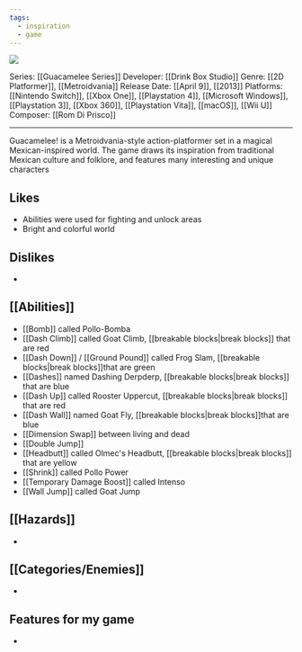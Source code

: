 ```yaml
---
tags:
  - inspiration
  - game
---
```

<img src="https://cdn2.steamgriddb.com/thumb/4248cd0c5a66d5d9f1976d87666537c0.jpg">

Series: [[Guacamelee Series]]
Developer: [[Drink Box Studio]]
Genre: [[2D Platformer]], [[Metroidvania]]
Release Date: [[April 9]], [[2013]]
Platforms: [[Nintendo Switch]], [[Xbox One]], [[Playstation 4]], [[Microsoft Windows]], [[Playstation 3]], [[Xbox 360]], [[Playstation Vita]], [[macOS]], [[Wii U]]
Composer: [[Rom Di Prisco]]

----

Guacamelee! is a Metroidvania-style action-platformer set in a magical Mexican-inspired world. The game draws its inspiration from traditional Mexican culture and folklore, and features many interesting and unique characters

## Likes
* Abilities were used for fighting and unlock areas
* Bright and colorful world


## Dislikes
* 

## [[Abilities]]
* [[Bomb]] called Pollo-Bomba
* [[Dash Climb]] called Goat Climb, [[breakable blocks|break blocks]] that are red
* [[Dash Down]] / [[Ground Pound]] called Frog Slam, [[breakable blocks|break blocks]]that are green
* [[Dashes]] named Dashing Derpderp, [[breakable blocks|break blocks]] that are blue
* [[Dash Up]] called Rooster Uppercut, [[breakable blocks|break blocks]] that are red
* [[Dash Wall]] named Goat Fly, [[breakable blocks|break blocks]]that are blue
* [[Dimension Swap]] between living and dead
* [[Double Jump]]
* [[Headbutt]] called Olmec's Headbutt, [[breakable blocks|break blocks]] that are yellow
* [[Shrink]] called Pollo Power
* [[Temporary Damage Boost]] called Intenso
* [[Wall Jump]] called Goat Jump

## [[Hazards]]
* 

## [[Categories/Enemies]]
* 

## Features for my game
* 